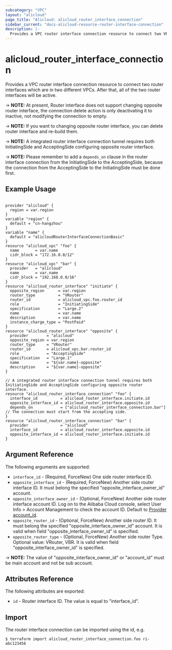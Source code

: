 ```yaml
---
subcategory: "VPC"
layout: "alicloud"
page_title: "Alicloud: alicloud_router_interface_connection"
sidebar_current: "docs-alicloud-resource-router-interface-connection"
description: |-
  Provides a VPC router interface connection resource to connect two VPCs.
---
```


# alicloud\_router\_interface\_connection

Provides a VPC router interface connection resource to connect two router interfaces which are in two different VPCs.
After that, all of the two router interfaces will be active.

-> **NOTE:** At present, Router interface does not support changing opposite router interface, the connection delete action is only deactivating it to inactive, not modifying the connection to empty.

-> **NOTE:** If you want to changing opposite router interface, you can delete router interface and re-build them.

-> **NOTE:** A integrated router interface connection tunnel requires both InitiatingSide and AcceptingSide configuring opposite router interface.

-> **NOTE:** Please remember to add a `depends_on` clause in the router interface connection from the InitiatingSide to the AcceptingSide, because the connection from the AcceptingSide to the InitiatingSide must be done first.

## Example Usage

```

provider "alicloud" {
  region = var.region
}
variable "region" {
  default = "cn-hangzhou"
}
variable "name" {
  default = "alicloudRouterInterfaceConnectionBasic"
}
resource "alicloud_vpc" "foo" {
  name       = var.name
  cidr_block = "172.16.0.0/12"
}
resource "alicloud_vpc" "bar" {
  provider   = "alicloud"
  name       = var.name
  cidr_block = "192.168.0.0/16"
}
resource "alicloud_router_interface" "initiate" {
  opposite_region      = var.region
  router_type          = "VRouter"
  router_id            = alicloud_vpc.foo.router_id
  role                 = "InitiatingSide"
  specification        = "Large.2"
  name                 = var.name
  description          = var.name
  instance_charge_type = "PostPaid"
}
resource "alicloud_router_interface" "opposite" {
  provider        = "alicloud"
  opposite_region = var.region
  router_type     = "VRouter"
  router_id       = alicloud_vpc.bar.router_id
  role            = "AcceptingSide"
  specification   = "Large.1"
  name            = "${var.name}-opposite"
  description     = "${var.name}-opposite"
}

// A integrated router interface connection tunnel requires both InitiatingSide and AcceptingSide configuring opposite router interface.
resource "alicloud_router_interface_connection" "foo" {
  interface_id          = alicloud_router_interface.initiate.id
  opposite_interface_id = alicloud_router_interface.opposite.id
  depends_on            = ["alicloud_router_interface_connection.bar"] // The connection must start from the accepting side.
}
resource "alicloud_router_interface_connection" "bar" {
  provider              = "alicloud"
  interface_id          = alicloud_router_interface.opposite.id
  opposite_interface_id = alicloud_router_interface.initiate.id
}

```
## Argument Reference

The following arguments are supported:

* `interface_id` - (Required, ForceNew) One side router interface ID.
* `opposite_interface_id` - (Required, ForceNew) Another side router interface ID. It must belong the specified "opposite_interface_owner_id" account.
* `opposite_interface_owner_id` - (Optional, ForceNew) Another side router interface account ID. Log on to the Alibaba Cloud console, select User Info > Account Management to check the account ID. Default to [Provider account_id](https://www.terraform.io/docs/providers/alicloud/index.html#account_id).
* `opposite_router_id` - (Optional, ForceNew) Another side router ID. It must belong the specified "opposite_interface_owner_id" account. It is valid when field "opposite_interface_owner_id" is specified.
* `opposite_router_type` - (Optional, ForceNew) Another side router Type. Optional value: VRouter, VBR. It is valid when field "opposite_interface_owner_id" is specified.

-> **NOTE:** The value of "opposite_interface_owner_id" or "account_id" must be main account and not be sub account.

## Attributes Reference

The following attributes are exported:

* `id` - Router interface ID. The value is equal to "interface_id".

## Import

The router interface connection can be imported using the id, e.g.

```
$ terraform import alicloud_router_interface_connection.foo ri-abc123456
```

